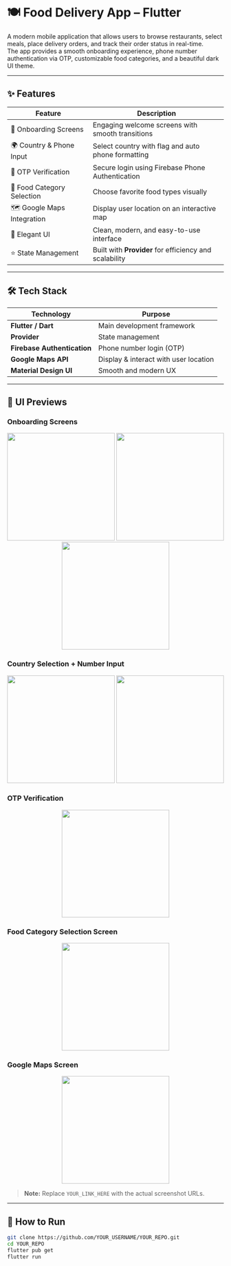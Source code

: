 # 🍽️ Food Delivery App – Flutter

A modern mobile application that allows users to browse restaurants, select meals, place delivery orders, and track their order status in real-time.  
The app provides a smooth onboarding experience, phone number authentication via OTP, customizable food categories, and a beautiful dark UI theme.

---

## ✨ Features

| Feature | Description |
|--------|-------------|
| 📲 Onboarding Screens | Engaging welcome screens with smooth transitions |
| 🌍 Country & Phone Input | Select country with flag and auto phone formatting |
| 🔐 OTP Verification | Secure login using Firebase Phone Authentication |
| 🍔 Food Category Selection | Choose favorite food types visually |
| 🗺️ Google Maps Integration | Display user location on an interactive map |
| 💛 Elegant UI | Clean, modern, and easy-to-use interface |
| ⭐ State Management | Built with **Provider** for efficiency and scalability |

---

## 🛠 Tech Stack

| Technology | Purpose |
|------------|---------|
| **Flutter / Dart** | Main development framework |
| **Provider** | State management |
| **Firebase Authentication** | Phone number login (OTP) |
| **Google Maps API** | Display & interact with user location |
| **Material Design UI** | Smooth and modern UX |

---

## 📱 UI Previews

### Onboarding Screens
<p align="center">
  <img src="assets/screen_shot/image1.jpg" width="250">
  <img src="assets/screen_shot/image2.jpg" width="250">
  <img src="assets/screen_shot/image3.jpg" width="250">
</p>

### Country Selection + Number Input   
<p align="center">
  <img src="assets/screen_shot/image4.jpg" width="250">
  <img src="assets/screen_shot/image5.jpg" width="250">
</p>

### OTP Verification
<p align="center">
  <img src="assets/screen_shot/image6.jpg" width="250">
</p>

### Food Category Selection Screen
<p align="center">
  <img src="assets/screen_shot/image9.jpg" width="250">
</p>

### Google Maps Screen
<p align="center">
  <img src="assets/screen_shot/image10.jpg" width="250">
</p>

> **Note:** Replace `YOUR_LINK_HERE` with the actual screenshot URLs.

---

## 🚀 How to Run

```bash
git clone https://github.com/YOUR_USERNAME/YOUR_REPO.git
cd YOUR_REPO
flutter pub get
flutter run
